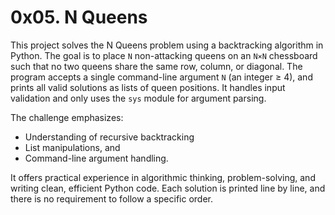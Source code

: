 # 0x05. N Queens

This project solves the N Queens problem using a backtracking algorithm in Python.
The goal is to place `N` non-attacking queens on an `N×N` chessboard such that no
two queens share the same row, column, or diagonal. The program accepts a single 
command-line argument `N` (an integer ≥ 4), and prints all valid solutions as lists 
of queen positions. It handles input validation and only uses the `sys` module for 
argument parsing.

The challenge emphasizes: 
- Understanding of recursive backtracking
- List manipulations, and 
- Command-line argument handling. 

It offers practical experience in algorithmic thinking, problem-solving, and writing
clean, efficient Python code. Each solution is printed line by line, and there is no
requirement to follow a specific order.
